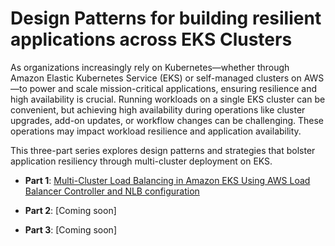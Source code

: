 # Design Patterns for building resilient applications across EKS Clusters

As organizations increasingly rely on Kubernetes—whether through Amazon Elastic Kubernetes Service (EKS) or self-managed clusters on AWS—to power and scale mission-critical applications, ensuring resilience and high availability is crucial. Running workloads on a single EKS cluster can be convenient, but achieving high availability during operations like cluster upgrades, add-on updates, or workflow changes can be challenging. These operations may impact workload resilience and application availability.

This three-part series explores design patterns and strategies that bolster application resiliency through multi-cluster deployment on EKS.

- **Part 1**: [Multi-Cluster Load Balancing in Amazon EKS Using AWS Load Balancer Controller and NLB configuration](nlb_config_aws_lbc/README.md)

- **Part 2**: [Coming soon]
- **Part 3**: [Coming soon]
